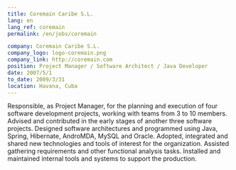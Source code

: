 ```yaml
---
title: Coremain Caribe S.L.
lang: en
lang_ref: coremain
permalink: /en/jobs/coremain

company: Coremain Caribe S.L.
company_logo: logo-coremain.png
company_link: http://coremain.com
position: Project Manager / Software Architect / Java Developer
date: 2007/5/1
to_date: 2009/3/31
location: Havana, Cuba
---
```

Responsible, as Project Manager, for the planning and execution of four software development projects, working with teams from 3 to 10 members. Advised and contributed in the early stages of another three software projects. Designed software architectures and programmed using Java, Spring, Hibernate, AndroMDA, MySQL and Oracle. Adopted, integrated and shared new technologies and tools of interest for the organization. Assisted gathering requirements and other functional analysis tasks. Installed and maintained internal tools and systems to support the production.
<!--more-->